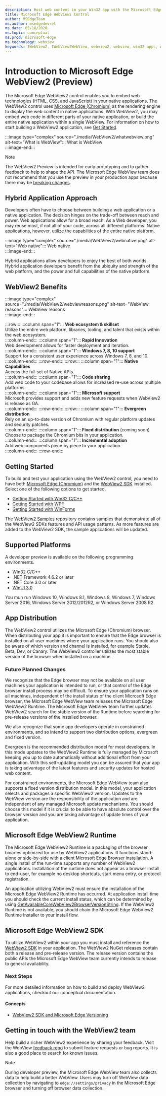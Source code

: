 ```yaml
---
description: Host web content in your Win32 app with the Microsoft Edge WebView 2 control
title: Microsoft Edge WebView2 Control
author: MSEdgeTeam
ms.author: msedgedevrel
ms.date: 05/18/2020
ms.topic: conceptual
ms.prod: microsoft-edge
ms.technology: webview
keywords: IWebView2, IWebView2WebView, webview2, webview, win32 apps, win32, edge, ICoreWebView2, CoreWebView2, ICoreWebView2Host, browser control, edge html, Windows Forms, WinForms, WPF, .NET
---
```


# Introduction to Microsoft Edge WebView2 (Preview)  

The Microsoft Edge WebView2 control enables you to embed web technologies \(HTML, CSS, and JavaScript\) in your native applications.  The WebView2 control uses [Microsoft Edge (Chromium)](https://www.microsoftedgeinsider.com) as the rendering engine to display the web content in native applications.  With WebView2, you may embed web code in different parts of your native application, or build the entire native application within a single WebView.  For information on how to start building a WebView2 application, see [Get Started](./index.md#getting-started).  

:::image type="complex" source="./media/WebView2/whatwebview.png" alt-text="What is WebView":::
   What is WebView  
:::image-end:::  

> [!NOTE]
> The WebView2 Preview is intended for early prototyping and to gather feedback to help to shape the API.  The Microsoft Edge WebView team does not recommend that you use the preview in your production apps because there may be [breaking changes](./releasenotes.md).  

## Hybrid Application Approach  

Developers often have to choose between building a web application or a native application.  The decision hinges on the trade-off between reach and power.  Web applications allow for a broad reach.  As a Web developer, you may reuse most, if not all of your code, across all different platforms.  Native applications, however, utilize the capabilities of the entire native platform.  

:::image type="complex" source="./media/WebView2/webnative.png" alt-text="Web native":::
   Web native  
:::image-end:::  

Hybrid applications allow developers to enjoy the best of both worlds.  Hybrid application developers benefit from the ubiquity and strength of the web platform, and the power and full capabilities of the native platform.  

## WebView2 Benefits   

:::image type="complex" source="./media/WebView2/webviewreasons.png" alt-text="WebView reasons":::
   WebView reasons  
:::image-end:::  

:::row:::
   :::column span="1":::
      **Web ecosystem \& skillset**  
      Utilize the entire web platform, libraries, tooling, and talent that exists within the web ecosystem.  
   :::column-end:::
   :::column span="1":::
      **Rapid Innovation**  
      Web development allows for faster deployment and iteration.  
   :::column-end:::
   :::column span="1":::
      **Windows 7, 8, 10 support**  
      Support for a consistent user experience across Windows 7, 8, and 10.  
   :::column-end:::
:::row-end:::
:::row:::
   :::column span="1":::
      **Native Capabilities**  
      Access the full set of Native APIs.  
   :::column-end:::
   :::column span="1":::
      **Code sharing**  
      Add web code to your codebase allows for increased re-use across multiple platforms.  
   :::column-end:::
   :::column span="1":::
      **Microsoft support**  
      Microsoft provides support and adds new feature requests when WebView2 is release as GA.  
   :::column-end:::
:::row-end:::
:::row:::
   :::column span="1":::
      **Evergreen distribution**  
      Rely on an up-to-date version of Chromium with regular platform updates and security patches.  
   :::column-end:::
   :::column span="1":::
      **Fixed distribution** \(coming soon\)  
      Choose to package the Chromium bits in your application.  
   :::column-end:::
   :::column span="1":::
      **Incremental adoption**  
      Add web components piece by piece to your application.  
   :::column-end:::
:::row-end:::  

## Getting Started  

To build and test your application using the WebView2 control, you need to have both [Microsoft Edge (Chromium)](https://www.microsoftedgeinsider.com/download) and the [WebView2 SDK](https://aka.ms/webviewnuget) installed.  Select one of the following options to get started.  

*   [Getting Started with Win32 C/C++](./gettingstarted/win32.md)  
*   [Getting Started with WPF](./gettingstarted/wpf.md)  
*   [Getting Started with WinForms](./gettingstarted/winforms.md)  

The [WebView2 Samples](https://github.com/MicrosoftEdge/WebView2Samples) repository contains samples that demonstrate all of the WebView2 SDKs features and API usage patterns. As more features are added to the WebView2 SDK, the sample applications will be updated.   

## Supported Platforms  

A developer preview is available on the following programming environments.  

*   Win32 C/C++  
*   .NET Framework 4.6.2 or later  
*   .NET Core 3.0 or later  
*   [WinUI 3.0](/uwp/toolkits/winui3/)  

You mun run Windows 10, Windows 8.1, Windows 8, Windows 7, Windows Server 2016, Windows Server 2012/2012R2, or Windows Server 2008 R2.   

## App Distribution  

The WebView2 control utilizes the Microsoft Edge \(Chromium\) browser.  When distributing your app it is important to ensure that the Edge browser is installed on all user machines where your application runs.  You should also be aware of which version and channel is installed, for example  Stable, Beta, Dev, or Canary.  The WebView2 controller utilizes the most stable version of the browser when installed on a machine.  

### Future Planned Changes  

We recognize that the Edge browser may not be available on all user machines your application is intended to run, or that control of the Edge browser install process may be difficult.  To ensure your application runs on all machines, independent of the install status of the client Microsoft Edge browser, the Microsoft Edge WebView team releases the Microsoft Edge WebView2 Runtime.  The Microsoft Edge WebView team further updates WebView2 search for the stable version of the Runtime before searching for pre-release versions of the installed browser.  

We also recognize that some app developers operate in constrained environments, and so intend to support two distribution options, evergreen and fixed version.  

Evergreen is the recommended distribution model for most developers.  In this mode updates to the WebView2 Runtime is fully managed by Microsoft keeping you up to date automatically without additional effort from your application.  With this self-updating model you can be assured that your app is taking advantage of the latest features and security updates for hosted web content.  

For constrained environments, the Microsoft Edge WebView team also supports a fixed version distribution model.  In this model, your application selects and packages a specific WebView2 version.  Updates to the WebView version are the responsibility of the application and are independent of any managed Microsoft update mechanisms.  You should choose this model if it is crucial to be able to have absolute control over the browser version and you are taking advantage of update times of your application.  

## Microsoft Edge WebView2 Runtime  

The Microsoft Edge WebView2 Runtime is a packaging of the browser binaries optimized for use by WebView2 applications.  It functions stand-alone or side-by-side with a client Microsoft Edge Browser installation.  A single install of the run-time supports any number of WebView2 applications.  Installation of the runtime does not appear as a browser install to end-user, for example no desktop shortcuts, start menu entry, or protocol registration.  

An application utilizing WebView2 must ensure the installation of the Microsoft Edge WebView2 Runtime has occurred.  At application install time you should check the current install status, which can be determined by using [GetAvailableCoreWebView2BrowserVersionString](./reference/win32/0-9-488/webview2-idl.md#getavailablecorewebview2browserversionstring).  If the WebView2 Runtime is not available, you should chain the Microsoft Edge WebView2 Runtime Installer to your install flow.  

## Microsoft Edge WebView2 SDK  

To utilize WebView2 within your app you must install and reference the [WebView2 SDK](https://aka.ms/webviewnuget) in your application.  The WebView2 NuGet releases contain both a release and pre-release version.  The release version contains the public APIs the Microsoft Edge WebView team currently intends to release to general availability.   

### Next Steps  

For more detailed information on how to build and deploy WebView2 applications, checkout our conceptual documentation<!-- and how-to guides-->.  

#### Concepts  

*   [WebView2 SDK and Microsoft Edge Versioning](./concepts/versioning.md)  <!--*   [Distributing WebView2 Applications](./concepts/distribution.md)  -->  

<!--todo: add distribution when available  -->  

<!--  
#### How-To Guides  

*   [Debugging WebView2 with DevTools and Visual Studio Script Debugging](./how-to/debugging.md)  
*   [Automating and Debugging WebView2 with Microsoft EdgeDriver](./how-to/webdriver.md)  
-->  

<!--todo: add how-tos when available  -->  

## Getting in touch with the WebView2 team  

Help build a richer WebView2 experience by sharing your feedback.  Visit the WebView [feedback repo](https://aka.ms/webviewfeedback) to submit feature requests or bug reports.  It is also a good place to search for known issues.  

> [!NOTE]
> During developer preview, the Microsoft Edge WebView team also collects data to help build a better WebView.  Users may turn off WebView data collection by navigating to `edge://settings/privacy` in the Microsoft Edge browser and turning off browser data collection.  
